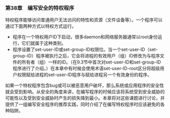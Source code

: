 ### 第38章　编写安全的特权程序

特权程序能够访问普通用户无法访问的特性和资源（文件设备等）。一个程序可以通过下面两种方式以特权方式运行。

+ 程序在一个特权用户ID下启动，很多daemon和网络服务器通常以root身份运行，它们就属于这种类别。
+ 程序设置了set-user-ID或set-group-ID权限位。当一个set-user-ID（set-group-ID）程序被执行之后，它会将进程的有效用户（组）ID修改为与程序文件的所有者（组）一样的ID。（在9.3节中首次对set-user-ID和set-group-ID程序进行了介绍。）在本章中有时候会使用术语set-user-ID-root区分将超级用户权限赋给进程的set-user-ID程序与赋给进程另一个有效身份的程序。

如果一个特权程序包含bug或可以被恶意用户破坏，那么系统或应用程序的安全性就会受到影响。从安全的角度来讲，在编写程序的时候应该将系统受到安全威胁的可能性以及受到安全威胁时产生的损失降到最小。本章将对这些课题进行讨论，并提供了一组编写安全程序的推荐实践，同时介绍了在编写特权程序时应该避免的各种陷阱。

